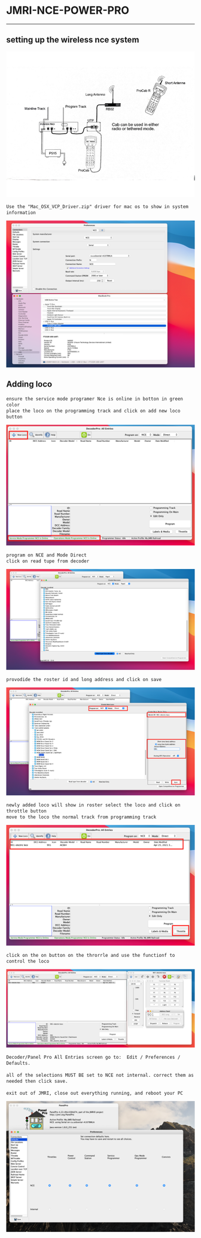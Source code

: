 # JMRI-NCE-POWER-PRO

---

## setting up the wireless nce system
![img](images/NCE-POWERPRO-SETUP.jpg)


```
Use the "Mac_OSX_VCP_Driver.zip" driver for mac os to show in system information 
```

![img](images/JMRI-NCE-POWER-PRO-CONNTECTIONS-SETTING.png)

## Adding loco 
```
ensure the service mode programer Nce is online in botton in green color 
place the loco on the programming track and click on add new loco button 
```
![img](images/decoder-pro.png)
```
program on NCE and Mode Direct 
click on read tupe from decoder 
```

![img](images/adding-loco-decoder-pro.png)

```
provodide the roster id and long address and click on save 

```

![img](images/loco-identified-panel-pro.png)

```
newly added loco will show in roster select the loco and click on throttle button 
move to the loco the normal track from programming track 

```

![img](images/listed-in-decoder-pro.png)
```
click on the on button on the throrrle and use the functionf to control the loco 

```
![img](images/decoder-pro-throttle.png)

```
Decoder/Panel Pro All Entries screen go to:  Edit / Preferences /  Defaults.

all of the selections MUST BE set to NCE not internal. correct them as needed then click save.

exit out of JMRI, close out everything running, and reboot your PC

```
![img](images/default-check-configurations.png)